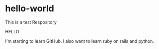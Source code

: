# hello-world
This is a test Respository

HELLO

I'm starting to learn GitHub. I also want to learn ruby on rails and python. 
